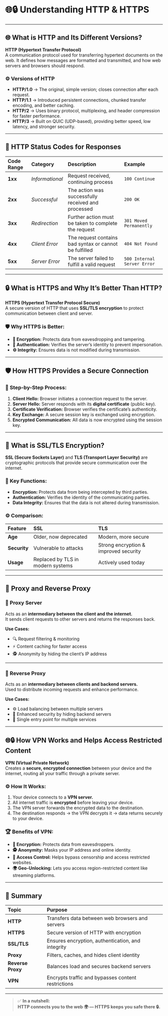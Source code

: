 # 🌐🔒 Understanding HTTP & HTTPS

---

## 🌐 What is HTTP and Its Different Versions?

**HTTP (Hypertext Transfer Protocol)**  
A communication protocol used for transferring hypertext documents on the web. It defines how messages are formatted and transmitted, and how web servers and browsers should respond.

### ⚙️ Versions of HTTP
- **HTTP/1.0** → The original, simple version; closes connection after each request.  
- **HTTP/1.1** → Introduced persistent connections, chunked transfer encoding, and better caching.  
- **HTTP/2** → Uses binary protocol, multiplexing, and header compression for faster performance.  
- **HTTP/3** → Built on QUIC (UDP-based), providing better speed, low latency, and stronger security.

---

## 📝 HTTP Status Codes for Responses

| **Code Range** | **Category** | **Description** | **Example** |
|:---------------|:-------------|:----------------|:-------------|
| **1xx** | *Informational* | Request received, continuing process | `100 Continue` |
| **2xx** | *Successful* | The action was successfully received and processed | `200 OK` |
| **3xx** | *Redirection* | Further action must be taken to complete the request | `301 Moved Permanently` |
| **4xx** | *Client Error* | The request contains bad syntax or cannot be fulfilled | `404 Not Found` |
| **5xx** | *Server Error* | The server failed to fulfill a valid request | `500 Internal Server Error` |

---

## 🔒 What is HTTPS and Why It’s Better Than HTTP?

**HTTPS (Hypertext Transfer Protocol Secure)**  
A secure version of HTTP that uses **SSL/TLS encryption** to protect communication between client and server.

### 🛡️ Why HTTPS is Better:
- **🔐 Encryption:** Protects data from eavesdropping and tampering.  
- **🧾 Authentication:** Verifies the server’s identity to prevent impersonation.  
- **⚙️ Integrity:** Ensures data is not modified during transmission.  

---

## 🛡️ How HTTPS Provides a Secure Connection

### 🔁 Step-by-Step Process:
1. **Client Hello:** Browser initiates a connection request to the server.  
2. **Server Hello:** Server responds with its **digital certificate** (public key).  
3. **Certificate Verification:** Browser verifies the certificate’s authenticity.  
4. **Key Exchange:** A secure session key is exchanged using encryption.  
5. **Encrypted Communication:** All data is now encrypted using the session key.


---

## 🔐 What is SSL/TLS Encryption?

**SSL (Secure Sockets Layer)** and **TLS (Transport Layer Security)** are cryptographic protocols that provide secure communication over the internet.

### 🔑 Key Functions:
- **Encryption:** Protects data from being intercepted by third parties.  
- **Authentication:** Verifies the identity of the communicating parties.  
- **Data Integrity:** Ensures that the data is not altered during transmission.

### ⚙️ Comparison:
| **Feature** | **SSL** | **TLS** |
|:-------------|:--------|:--------|
| **Age** | Older, now deprecated | Modern, more secure |
| **Security** | Vulnerable to attacks | Strong encryption & improved security |
| **Usage** | Replaced by TLS in modern systems | Actively used today |

---

## 🔄 Proxy and Reverse Proxy

### 🧭 Proxy Server
Acts as an **intermediary between the client and the internet.**  
It sends client requests to other servers and returns the responses back.

**Use Cases:**
- 🔍 Request filtering & monitoring  
- ⚡ Content caching for faster access  
- 🕵️ Anonymity by hiding the client’s IP address  


---

### 🔁 Reverse Proxy
Acts as an **intermediary between clients and backend servers.**  
Used to distribute incoming requests and enhance performance.

**Use Cases:**
- ⚙️ Load balancing between multiple servers  
- 🔐 Enhanced security by hiding backend servers  
- 🚪 Single entry point for multiple services  


---

## 🌐🔒 How VPN Works and Helps Access Restricted Content

**VPN (Virtual Private Network)**  
Creates a **secure, encrypted connection** between your device and the internet, routing all your traffic through a private server.

### ⚙️ How It Works:
1. Your device connects to a **VPN server.**  
2. All internet traffic is **encrypted** before leaving your device.  
3. The VPN server forwards the encrypted data to the destination.  
4. The destination responds → the VPN decrypts it → data returns securely to your device.


### 🏆 Benefits of VPN:
- **🔐 Encryption:** Protects data from eavesdroppers.  
- **🕵️ Anonymity:** Masks your IP address and online identity.  
- **🚫 Access Control:** Helps bypass censorship and access restricted websites.  
- **🌍 Geo-Unlocking:** Lets you access region-restricted content like streaming platforms.

---

## 🧭 Summary

| **Topic** | **Purpose** |
|:-----------|:------------|
| **HTTP** | Transfers data between web browsers and servers |
| **HTTPS** | Secure version of HTTP with encryption |
| **SSL/TLS** | Ensures encryption, authentication, and integrity |
| **Proxy** | Filters, caches, and hides client identity |
| **Reverse Proxy** | Balances load and secures backend servers |
| **VPN** | Encrypts traffic and bypasses content restrictions |

---

> ✅ **In a nutshell:**  
> **HTTP connects you to the web 🌍 — HTTPS keeps you safe there 🔒.**
